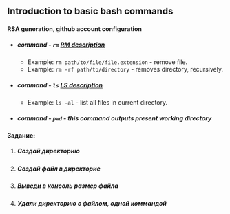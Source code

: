 ## Introduction to basic bash commands

#### RSA generation, github account configuration
* ##### command - ```rm``` [RM description](http://manpages.ubuntu.com/manpages/precise/ru/man1/rm.1.html) 
   * Example: ```rm path/to/file/file.extension``` - remove file.
   * Example: ```rm -rf path/to/directory``` - removes directory, recursively.
* ##### command - ```ls``` [LS description](http://najomi.org/_nix/ls) 
   * Example: ```ls -al``` - list all files in current directory.
* ##### command - ```pwd``` - this command outputs present working directory


#### Задание:
1. ##### Создай директорию
2. ##### Создай файл в директорие
3. ##### Выведи в консоль размер файла
4. ##### Удали директорию с файлом, одной коммандой


